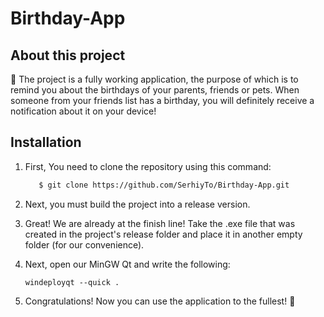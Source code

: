 # Birthday-App
## About this project
🎁 The project is a fully working application, the purpose of which is to remind you about the birthdays of your parents, friends or pets. 
When someone from your friends list has a birthday, you will definitely receive a notification about it on your device!

## Installation
1. First, You need to clone the repository using this command:
   
   ```bash
      $ git clone https://github.com/SerhiyTo/Birthday-App.git
   ```
   
3. Next, you must build the project into a release version.  

4. Great! We are already at the finish line! Take the .exe file that was created in the project's release folder and place it in another empty folder (for our convenience).
   
5. Next, open our MinGW Qt and write the following:
   
      ```windeployqt --quick . ```

6. Congratulations! Now you can use the application to the fullest! 🎉
